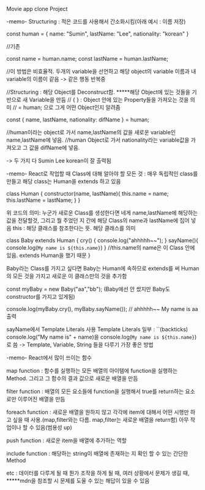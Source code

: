 Movie app clone Project

-memo-
Structuring : 적은 코드를 사용해서 간소화시킴(아래 예시 : 이름 저장)

const human = {
name: "Sumin",
lastName: "Lee",
nationality: "korean"
}

//기존

const name = human.name;
const lastName = human.lastName;

//이 방법은 비효율적. 두개의 variable을 선언하고 해당 object의 variable 이름과 내 variable의 이름이 같음 -> 같은 행동 반복중

//Structuring : 해당 Object를 Deconstruct함. **\***해당 Object에 있는 것들을 기반으로 새 Variable을 만듬
// { } : Object 안에 있는 Property들을 가져오는 것을 의미
// = human; 으로 그게 어떤 Object인지 알려줌

const { name, lastName, nationality: difName } = human;

//human이라는 object로 가서 name,lastName의 값을 새로운 variable인 name,lastName에 넣음.
//human Object로 가서 nationality라는 variable값을 가져오고 그 값을 difName에 넣음.

-> 두 가지 다 Sumin Lee korean이 잘 출력됨

-memo-
React로 작업할 때 Class에 대해 알아야 할 모든 것 : 매우 독립적인 class를 만들고 해당 class는 Human을 extends 하고 있음

class Human {
constructor(name, lastName){
this.name = name;
this.lastName = lastName;
}
}

위 코드의 의미:
누군가 새로운 Class를 생성한다면 네게 name,lastName에 해당하는 값을 전달할것, 그리고 뭘 주었던 지 간에 해당 Class의 name과 lastName에 집어 넣음
this : 해당 클래스를 참조한다는 뜻. 해당 클래스를 의미

class Baby extends Human {
cry() {
console.log("ahhhhh~~");
}
sayName(){
console.log(`My name is ${this.name}`)
}
//this.name의 name은 이 Class 안에 있음. extends Human을 했기 때문
}

Baby라는 Class를 가지고 싶다면
Baby는 Human에 속하므로 extends를 써 Human의 모든 것을 가지고 새로운 이 클래스만의 것을 추가함

const myBaby = new Baby("aa","bb");
(Baby에선 안 썼지만 Baby도 constructor를 가지고 있게됨)

console.log(myBaby.cry(), myBaby.sayName()); // ahhhhh~~ My name is aa 출력

sayName에서 Template Literals 사용
Template Literals 일부 : ``(backticks) console.log("My name is" + name)을 console.log(`My name is ${this.name}`)
로 씀 -> Template, Variable, String 들을 다루기 가장 좋은 방법

-memo-
React에서 많이 쓰이는 함수

map function : 함수를 실행하는 모든 배열의 아이템에 function을 실행하는 Method. 그리고 그 함수의 결과 값으로 새로운 배열을 만듬

filter function : 배열의 모든 요소들에 function을 실행해서 true를 return하는 요소로만 이루어진 배열을 만듬

foreach function : 새로운 배열을 원하지 않고 각각에 item에 대해서 어떤 시행만 하고 싶을 때 사용.(map,filter와는 다름. map,filter는 새로운 배열을 return함) 아무 작업이나 할 수 있음(범용성 up)

push function : 새로운 item을 배열에 추가하는 역할

include function : 해당하는 string이 배열에 존재하는 지 확인 할 수 있는 간단한 Method

etc : 데이터를 다루게 될 때 뭔가 조작을 하게 될 때, 여러 상황에서 문제가 생길 때, **\***mdn을 참조할 시 문제를 도울 수 있는 해답이 있을 수 있음
